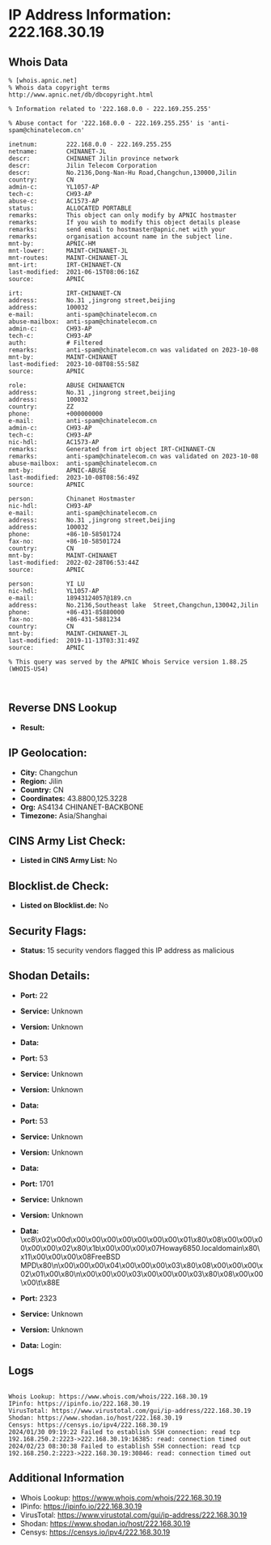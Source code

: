 # IP Address Information: 222.168.30.19

## Whois Data
```
% [whois.apnic.net]
% Whois data copyright terms    http://www.apnic.net/db/dbcopyright.html

% Information related to '222.168.0.0 - 222.169.255.255'

% Abuse contact for '222.168.0.0 - 222.169.255.255' is 'anti-spam@chinatelecom.cn'

inetnum:        222.168.0.0 - 222.169.255.255
netname:        CHINANET-JL
descr:          CHINANET Jilin province network
descr:          Jilin Telecom Corporation
descr:          No.2136,Dong-Nan-Hu Road,Changchun,130000,Jilin
country:        CN
admin-c:        YL1057-AP
tech-c:         CH93-AP
abuse-c:        AC1573-AP
status:         ALLOCATED PORTABLE
remarks:        This object can only modify by APNIC hostmaster
remarks:        If you wish to modify this object details please
remarks:        send email to hostmaster@apnic.net with your
remarks:        organisation account name in the subject line.
mnt-by:         APNIC-HM
mnt-lower:      MAINT-CHINANET-JL
mnt-routes:     MAINT-CHINANET-JL
mnt-irt:        IRT-CHINANET-CN
last-modified:  2021-06-15T08:06:16Z
source:         APNIC

irt:            IRT-CHINANET-CN
address:        No.31 ,jingrong street,beijing
address:        100032
e-mail:         anti-spam@chinatelecom.cn
abuse-mailbox:  anti-spam@chinatelecom.cn
admin-c:        CH93-AP
tech-c:         CH93-AP
auth:           # Filtered
remarks:        anti-spam@chinatelecom.cn was validated on 2023-10-08
mnt-by:         MAINT-CHINANET
last-modified:  2023-10-08T08:55:58Z
source:         APNIC

role:           ABUSE CHINANETCN
address:        No.31 ,jingrong street,beijing
address:        100032
country:        ZZ
phone:          +000000000
e-mail:         anti-spam@chinatelecom.cn
admin-c:        CH93-AP
tech-c:         CH93-AP
nic-hdl:        AC1573-AP
remarks:        Generated from irt object IRT-CHINANET-CN
remarks:        anti-spam@chinatelecom.cn was validated on 2023-10-08
abuse-mailbox:  anti-spam@chinatelecom.cn
mnt-by:         APNIC-ABUSE
last-modified:  2023-10-08T08:56:49Z
source:         APNIC

person:         Chinanet Hostmaster
nic-hdl:        CH93-AP
e-mail:         anti-spam@chinatelecom.cn
address:        No.31 ,jingrong street,beijing
address:        100032
phone:          +86-10-58501724
fax-no:         +86-10-58501724
country:        CN
mnt-by:         MAINT-CHINANET
last-modified:  2022-02-28T06:53:44Z
source:         APNIC

person:         YI LU
nic-hdl:        YL1057-AP
e-mail:         18943124057@189.cn
address:        No.2136,Southeast lake  Street,Changchun,130042,Jilin
phone:          +86-431-85880000
fax-no:         +86-431-5881234
country:        CN
mnt-by:         MAINT-CHINANET-JL
last-modified:  2019-11-13T03:31:49Z
source:         APNIC

% This query was served by the APNIC Whois Service version 1.88.25 (WHOIS-US4)



```
## Reverse DNS Lookup
- **Result:** 

## IP Geolocation:
- **City:** Changchun
- **Region:** Jilin
- **Country:** CN
- **Coordinates:** 43.8800,125.3228
- **Org:** AS4134 CHINANET-BACKBONE
- **Timezone:** Asia/Shanghai

## CINS Army List Check:
- **Listed in CINS Army List:** 
No

## Blocklist.de Check:
- **Listed on Blocklist.de:** 
No

## Security Flags:
- **Status:** 15 security vendors flagged this IP address as malicious

## Shodan Details:
- **Port:** 22
- **Service:** Unknown
- **Version:** Unknown
- **Data:** 

- **Port:** 53
- **Service:** Unknown
- **Version:** Unknown
- **Data:** 

- **Port:** 53
- **Service:** Unknown
- **Version:** Unknown
- **Data:** 

- **Port:** 1701
- **Service:** Unknown
- **Version:** Unknown
- **Data:** \xc8\x02\x00d\x00\x00\x00\x00\x00\x00\x00\x01\x80\x08\x00\x00\x00\x00\x00\x02\x80\x1b\x00\x00\x00\x07Howay6850.localdomain\x80\x11\x00\x00\x00\x08FreeBSD MPD\x80\n\x00\x00\x00\x04\x00\x00\x00\x03\x80\x08\x00\x00\x00\x02\x01\x00\x80\n\x00\x00\x00\x03\x00\x00\x00\x03\x80\x08\x00\x00\x00\t\x88E

- **Port:** 2323
- **Service:** Unknown
- **Version:** Unknown
- **Data:** Login: 

## Logs
```

Whois Lookup: https://www.whois.com/whois/222.168.30.19
IPinfo: https://ipinfo.io/222.168.30.19
VirusTotal: https://www.virustotal.com/gui/ip-address/222.168.30.19
Shodan: https://www.shodan.io/host/222.168.30.19
Censys: https://censys.io/ipv4/222.168.30.19
2024/01/30 09:19:22 Failed to establish SSH connection: read tcp 192.168.250.2:2223->222.168.30.19:16385: read: connection timed out
2024/02/23 08:30:38 Failed to establish SSH connection: read tcp 192.168.250.2:2223->222.168.30.19:30846: read: connection timed out

```
## Additional Information
- Whois Lookup: https://www.whois.com/whois/222.168.30.19
- IPinfo: https://ipinfo.io/222.168.30.19
- VirusTotal: https://www.virustotal.com/gui/ip-address/222.168.30.19
- Shodan: https://www.shodan.io/host/222.168.30.19
- Censys: https://censys.io/ipv4/222.168.30.19

